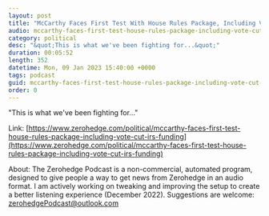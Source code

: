 ```yaml
---
layout: post
title: "McCarthy Faces First Test With House Rules Package, Including Vote To Cut IRS Funding"
audio: mccarthy-faces-first-test-house-rules-package-including-vote-cut-irs-funding-0
category: political
desc: "&quot;This is what we've been fighting for...&quot;"
duration: 00:05:52
length: 352
datetime: Mon, 09 Jan 2023 15:40:00 +0000
tags: podcast
guid: mccarthy-faces-first-test-house-rules-package-including-vote-cut-irs-funding-0
order: 0
---
```

&quot;This is what we've been fighting for...&quot;

Link: [https://www.zerohedge.com/political/mccarthy-faces-first-test-house-rules-package-including-vote-cut-irs-funding](https://www.zerohedge.com/political/mccarthy-faces-first-test-house-rules-package-including-vote-cut-irs-funding)

About: The Zerohedge Podcast is a non-commercial, automated program, designed to give people a way to get news from Zerohedge in an audio format.  I am actively working on tweaking and improving the setup to create a better listening experience (December 2022).  Suggestions are welcome: [zerohedgePodcast@outlook.com](mailto:zerohedgePodcast@outlook.com)